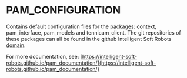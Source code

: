 # PAM_CONFIGURATION

Contains default configuration files for the packages: context, pam_interface, pam_models and tennicam_client.
The git repositories of these packages can all be found in the github Intelligent Soft Robots [domain](https://github.com/intelligent-soft-robots).

For more documentation, see: [https://intelligent-soft-robots.github.io/pam_documentation/](https://intelligent-soft-robots.github.io/pam_documentation/)